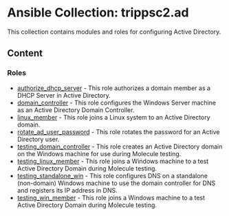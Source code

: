 # Ansible Collection: trippsc2.ad
This collection contains modules and roles for configuring Active Directory.

## Content

### Roles

- [authorize_dhcp_server](roles/authorize_dhcp_server/README.md) - This role authorizes a domain member as a DHCP Server in Active Directory.
- [domain_controller](roles/domain_controller/README.md) - This role configures the Windows Server machine as an Active Directory Domain Controller.
- [linux_member](roles/linux_member/README.md) - This role joins a Linux system to an Active Directory domain.
- [rotate_ad_user_password](roles/rotate_ad_user_password/README.md) - This role rotates the password for an Active Directory user.
- [testing_domain_controller](roles/testing_domain_controller/README.md) - This role creates an Active Directory domain on the Windows machine for use during Molecule testing.
- [testing_linux_member](roles/testing_linux_member/README.md) - This role joins a Windows machine to a test Active Directory Domain during Molecule testing.
- [testing_standalone_win](roles/testing_standalone_win/README.md) - This role configures DNS on a standalone (non-domain) Windows machine to use the domain controller for DNS and registers its IP address in DNS.
- [testing_win_member](roles/testing_win_member/README.md) - This role joins a Windows machine to a test Active Directory Domain during Molecule testing.
